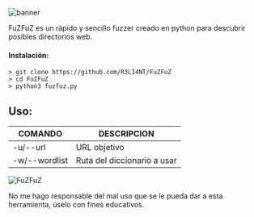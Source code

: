 ![banner](https://github.com/R3LI4NT/FuZFuZ/assets/75953873/b9146d92-539e-4b1f-8fbc-6361c91813a9)

FuZFuZ es un rápido y sencillo fuzzer creado en python para descubrir posibles directorios web.


#### Instalación:

```
> git clone https://github.com/R3LI4NT/FuZFuZ
> cd FuZFuZ
> python3 fuzfuz.py
```

## Uso:
| COMANDO | DESCRIPCION |
| ------------- | ------------- |
| -u/--url | URL objetivo  |
| -w/--wordlist  | Ruta del diccionario a usar  |

![FuZFuZ](https://github.com/R3LI4NT/FuZFuZ/assets/75953873/bc63eb27-fcda-4899-bf56-76fae2835521)


No me hago responsable del mal uso que se le pueda dar a esta herramienta, úselo con fines educativos.
